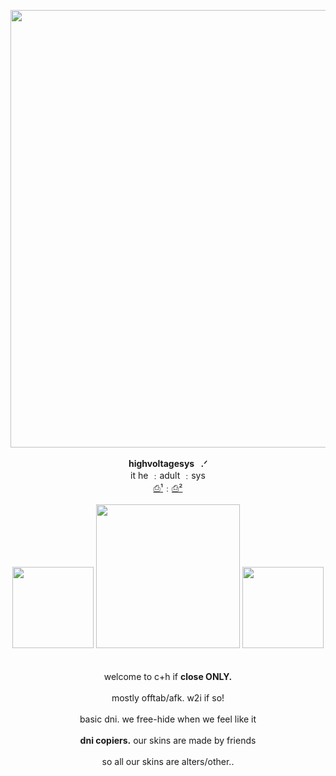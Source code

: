 <p align="center">
<img src="https://images2.imgbox.com/93/c2/UTVkuXhV_o.png" width="700px">
<br><br><b>highvoltagesys⠀.ᐟ </b>
<br>it he ﹕adult ﹕sys
<br><a href="https://seanilanosh.straw.page/">⎙¹</a>﹕<a href="https://rentry.co/niIspace">⎙²</a><br><br>
  <img src="https://64.media.tumblr.com/e9659e3909c8dc49e9e8b90a10405be1/ccb1e96487f3e202-b9/s250x400/876a34d54f696312de198d142f1a8a1015d79871.gifv" width="130px">  <img src="https://64.media.tumblr.com/cf374bec6bff93cfece0097328424841/9251f2c2e4e0dc97-a3/s250x400/aba48d3e72c41200cf23c62c94f231e22ca4b278.gifv" width="230px"> <img src="https://64.media.tumblr.com/14b2e3a80ba822a97d3790adc12d2c1f/ccb1e96487f3e202-5b/s250x400/c5ff6873b2894a792c1d62223e11c9d5f5ef8f75.gifv" width="130px">
<br>
<br><br>welcome to c+h if <b>close ONLY.</b>
<br><br>mostly offtab/afk. w2i if so!
<br><br> basic dni. we free-hide when we feel like it
<br><br> <b>dni copiers.</b> our skins are made by friends
<br><br>so all our skins are alters/other.. 
